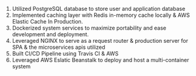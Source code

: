 1. Utilized PostgreSQL database to store user and application database
2. Implemented caching layer with Redis in-memory cache locally & AWS Elastic Cache In Production.
3. Dockerized system services to maximize portability and ease development and deployment.
4. Leveraged NGINX to serve as a request router & production server for SPA & the microservices apis utilized
5. Built CI/CD Pipeline using Travis CI & AWS
6. Leveraged AWS Eslatic Beanstalk to deploy and host a multi-container system
